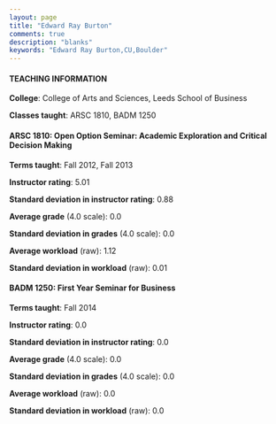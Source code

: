 ```yaml
---
layout: page
title: "Edward Ray Burton" 
comments: true
description: "blanks"
keywords: "Edward Ray Burton,CU,Boulder"
---
```

<head>
<script src="https://ajax.googleapis.com/ajax/libs/jquery/2.1.3/jquery.min.js"></script>
<script src="https://dl.dropboxusercontent.com/s/pc42nxpaw1ea4o9/highcharts.js?dl=0"></script>
<!-- <script src="../assets/js/highcharts.js"></script> -->
<style type="text/css">@font-face {
	font-family: "Bebas Neue";
	src: url(https://www.filehosting.org/file/details/544349/BebasNeue Regular.otf) format("opentype");
	}
	h1.Bebas { 
		font-family: "Bebas Neue", Verdana, Tahoma;
	}
</style>
</head>
	   
#### TEACHING INFORMATION

**College**: College of Arts and Sciences, Leeds School of Business

**Classes taught**: ARSC 1810, BADM 1250

#### ARSC 1810: Open Option Seminar: Academic Exploration and Critical Decision Making

**Terms taught**: Fall 2012, Fall 2013

**Instructor rating**: 5.01

**Standard deviation in instructor rating**: 0.88

**Average grade** (4.0 scale): 0.0

**Standard deviation in grades** (4.0 scale): 0.0

**Average workload** (raw): 1.12

**Standard deviation in workload** (raw): 0.01

#### BADM 1250: First Year Seminar for Business

**Terms taught**: Fall 2014

**Instructor rating**: 0.0

**Standard deviation in instructor rating**: 0.0

**Average grade** (4.0 scale): 0.0

**Standard deviation in grades** (4.0 scale): 0.0

**Average workload** (raw): 0.0

**Standard deviation in workload** (raw): 0.0

